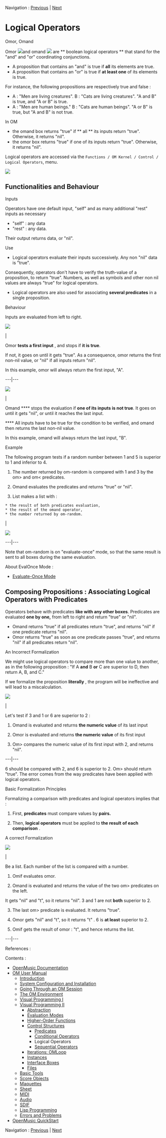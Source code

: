 Navigation : [Previous](Conditional "page
précédente\(Conditional\)") | [Next](Sequencial "page
suivante\(Sequential Operators\)")


# Logical Operators

Omor, Omand

Omor ![](../res/or_icon.png)and omand ![](../res/and_icon.png) are ** boolean
logical operators ** that stand for the "and" and "or" coordinating
conjunctions.

  * A proposition that contains an "and" is true if  **all** its elements are true. 
  * A proposition that contains an "or" is true if  **at least one** of its elements is true. 

For instance, the following propositions are respectively true and false :

  * A : "Men are living creatures". B : "Cats are living creatures". "A and B" is true, and "A or B" is true.
  * A : "Men are human beings." B : "Cats are human beings". "A or B" is true, but "A and B" is not true. 

In OM

  * the omand box returns "true" if  ** all ** its inputs return "true". Otherwise, it returns "nil". 
  * the omor box returns "true" if one of its inputs return "true". Otherwise, it returns "nil".

Logical operators are accessed via the  `Functions / OM Kernel / Control /
Logical Operators`, menu.

![](../res/menulogic.png)

## Functionalities and Behaviour

Inputs

Operators have one default input, "self" and as many additional "rest" inputs
as necessary

  * "self" : any data
  * "rest" : any data.

Their output returns data, or "nil".

Use

  * Logical operators evaluate their inputs successively. Any non "nil" data is "true". 

Consequently, operators don't have to verify the truth-value of a proposition,
to return "true". Numbers, as well as symbols and other non nil values are
always "true" for logical operators.

  * Logical operators are also used for associating **several predicates** in a single proposition. 

Behaviour

Inputs are evaluated from left to right.

![](../res/evalomor_icon.png)

|

Omor **tests a first input** , and stops if **it is true**.

If not, it goes on until it gets "true". As a consequence, omor returns the
first non-nil value, or "nil" if all inputs return "nil".

In this example, omor will always return the first input, "A".  
  
---|---  
  
![](../res/evalomand_icon.png)

|

Omand **** stops the evaluation if **one of its inputs is not true**. It goes
on until it gets "nil", or until it reaches the last input.

**** All inputs have to be true for the condition to be verified, and omand
then returns the last non-nil value.

In this example, omand will always return the last input, "B".  
  
Example

The following program tests if a random number between 1 and 5 is superior to
1 and inferior to 4.

  1. The number returned by om-random is compared with 1 and 3 by the om> and om< predicates. 

  2. Omand evaluates the predicates and returns "true" or "nil". 

  3. List makes a list with :

    * the result of both predicates evaluation, 
    * the result of the omand operator,
    * the number returned by om-random.

|

![](../res/testoreds.png)  
  
---|---  
  
Note that om-random is on "evaluate-once" mode, so that the same result is
sent to all boxes during the same evaluation.

About EvalOnce Mode :

  * [Evaluate-Once Mode](EvOnceMode)

## Composing Propositions : Associating Logical Operators with Predicates

Operators behave with predicates **like with any other boxes**. Predicates are
evaluated **one by one,** from left to right and return "true" or  "nil".

  * Omand returns "true" if all predicates return "true", and returns "nil" if one predicate returns "nil".
  * Omor returns "true" as soon as one predicate passes "true", and returns "nil" if all predicates return "nil".

An Incorrect Formalization

We might use logical operators to compare more than one value to another, as
in the following proposition : "If A **and** B **or** C are superior to D,
then return A, B, and C."

If we formalize the proposition **literally** , the program will be
ineffective and will lead to a miscalculation.

![](../res/formal.png)

|

Let's test if 3 and 1 or 6 are superior to 2 :

  1. Omand is evaluated and returns **the numeric value** of its last input 

  2. Omor is evaluated and returns **the numeric value** of its first input 

  3. Om> compares the numeric value of its first input with 2, and returns "nil".

  
  
---|---  
  
6 should be compared with 2, and 6 is superior to 2. Om> should return "true".
The error comes from the way predicates have been applied with logical
operators.

Basic Formalization Principles

Formalizing a comparison with predicates and logical operators implies that :

  1. First, **predicates** must compare values by **pairs.**

  2. Then, **logical operators** must be applied to **the result** **of each comparison** .

A correct Formalization

![](../res/formal4.png)

|

Be a list. Each number of the list is compared with a number.

  1. Omif evaluates omor. 

  2. Omand is evaluated and returns the value of the two om> predicates on the left. 

It gets "nil" and "t", so it returns "nil". 3 and 1 are not **both** superior
to 2.

  3. The last om> predicate is evaluated. It returns "true".

  4. Omor gets "nil" and "t", so it returns "t" . 6 is **at least** superior to 2.

  5. Omif gets the result of omor : "t", and hence returns the list.

  
  
---|---  
  
References :

Contents :

  * [OpenMusic Documentation](OM-Documentation)
  * [OM User Manual](OM-User-Manual)
    * [Introduction](00-Contents)
    * [System Configuration and Installation](Installation)
    * [Going Through an OM Session](Goingthrough)
    * [The OM Environment](Environment)
    * [Visual Programming I](BasicVisualProgramming)
    * [Visual Programming II](AdvancedVisualProgramming)
      * [Abstraction](Abstraction)
      * [Evaluation Modes](EvalModes)
      * [Higher-Order Functions](HighOrder)
      * [Control Structures](Control)
        * [Predicates](Predicates)
        * [Conditional Operators](ConditionalOps)
        * Logical Operators
        * [Sequential Operators](Sequencial)
      * [Iterations: OMLoop](OMLoop)
      * [Instances](Instances)
      * [Interface Boxes](InterfaceBoxes)
      * [Files](Files)
    * [Basic Tools](BasicObjects)
    * [Score Objects](ScoreObjects)
    * [Maquettes](Maquettes)
    * [Sheet](Sheet)
    * [MIDI](MIDI)
    * [Audio](Audio)
    * [SDIF](SDIF)
    * [Lisp Programming](Lisp)
    * [Errors and Problems](errors)
  * [OpenMusic QuickStart](QuickStart-Chapters)

Navigation : [Previous](Conditional "page
précédente\(Conditional\)") | [Next](Sequencial "page
suivante\(Sequential Operators\)")

